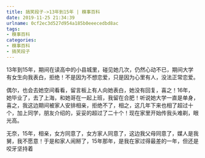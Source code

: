 ```yaml
---
title: 搞笑段子->13年到15年 | 糗事百科
date: 2019-11-25 21:34:39
urlname: 0cf2ec3d527d954a185b0eeecedbd8ac
tags: 
- 糗事百科
categories:
- 糗事百科
- 搞笑段子
---
```

13年到15年，期间在读高中的小县城里，碰见她几次，仍然心动不已，期间大学有女生向我表白，拒绝！不是因为不想恋爱，只是因为心里有人，没法正常恋爱。

偶尔，也会去她空间看看，留言板上有人向她表白，她没有回复，喜之！16年，她毕业了，去了上海，和她哥在一起上班，我留在合肥！听说她大学一直是单身，喜之，我这边期间被家人安排相亲，拒绝不了，相之，这几年下来也相了超过十个，加上同学，朋友介绍的，妥妥的超过了二十个！现在家里开始传我头难剃，眼光高。

无奈，15年，相亲，女方同意了，女方家人同意了，这边我父母同意了，媒人是我舅，我不愿意！于是和家人闹掰了，15年那年，是我在家过得最差的一年，但还是咬牙坚持着


